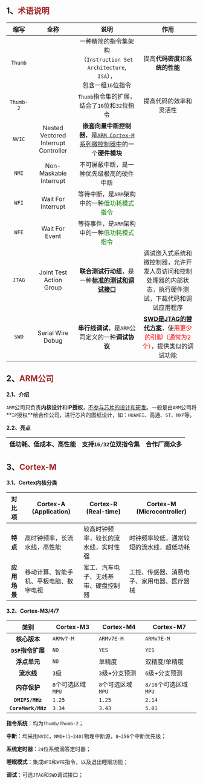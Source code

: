 ## 1、<span style="color:brown">术语说明</span>

|   缩写    |                 全称                 |                             说明                             |                             作用                             |
| :-------: | :----------------------------------: | :----------------------------------------------------------: | :----------------------------------------------------------: |
|  `Thumb`  |                                      | 一种精简的指令集架构<br>（`Instruction Set Architecture`, `ISA`），<br>包含一组`16`位指令 |               提高**代码密度**和**系统的性能**               |
| `Thumb-2` |                                      |      `Thumb`指令集的扩展，<br>结合了`16`位和`32`位指令       |                    提高代码的效率和灵活性                    |
|  `NVIC`   | Nested Vectored Interrupt Controller | **嵌套向量中断控制器**，是<u>`ARM Cortex-M`系列微控制器中</u>的一个**硬件模块** |                                                              |
|   `NMI`   |        Non-Maskable Interrupt        |           不可屏蔽中断，是一种优先级极高的硬件中断           |                                                              |
|   `WFI`   |          Wait For Interrupt          | 等待中断，是`ARM`架构中的一种<span style="color:green">低功耗模式指令</span> |                                                              |
|   `WFE`   |            Wait For Event            | 等待事件，是`ARM`架构中的一种<span style="color:green">低功耗模式指令</span> |                                                              |
|  `JTAG`   |       Joint Test Action Group        |  **联合测试行动组**，是一种<u>**标准的测试和调试接口**</u>   | 调试嵌入式系统和微控制器，允许开发人员访问和控制处理器的内部状态，执行硬件测试，下载代码和调试应用程序 |
|   `SWD`   |          Serial Wire Debug           |      **串行线调试**，是`ARM`公司定义的一种**调试协议**       | <u>**SWD是JTAG的替代方案**</u>，使<span style="color:red">用更少的引脚（通常为2个）</span>，提供类似的调试功能 |



## 2、<span style="color:brown">ARM公司</span>

**2.1、介绍**

​	`ARM`公司只负责**内核设计**和**IP授权**，<u>不参与芯片的设计和研发</u>。一般是由`ARM`公司将**`IP`授权**给合作公司，进行芯片的图纸设计，如：`HUAWEI`、高通、`ST`、`NXP`等。

**2.2、亮点**

| 低功耗、低成本、高性能 | 支持`16/32`位双指令集 | 合作厂商众多 |
| ---------------------- | --------------------- | ------------ |



## 3、<span style="color:brown">Cortex-M</span>

**3.1、Cortex内核分类**

|    对比项    | Cortex-A<br>(Application)              | Cortex-R<br>(Real-time)              | Cortex-M<br>(Microcontroller)              |
| :----------: | -------------------------------------- | ------------------------------------ | ------------------------------------------ |
|   **特点**   | 高时钟频率，长流水线，高性能           | 较高时钟频率，较长的流水线，实时性强 | 时钟频率较低，通常较短的流水线，超低功耗   |
| **应用场景** | 移动计算、智能手机、平板电脑、数字电视 | 军工、汽车电子、无线基带、硬盘控制器 | 工控、传感器、消费电子、家用电器、医疗器械 |

**3.2、Cortex-M3/4/7**

|        类别        | Cortex-M3          | Cortex-M4          | Cortex-M7             |
| :----------------: | ------------------ | ------------------ | --------------------- |
|    **核心版本**    | `ARMv7-M`          | `ARMv7E-M`         | `ARMv7E-M`            |
| **`DSP`指令扩展**  | `NO`               | `YES`              | `YES`                 |
|    **浮点单元**    | `NO`               | 单精度             | 双精度/单精度         |
|     **流水线**     | `3`级              | `3`级+分支预测     | `6`级+分支预测        |
|    **内存保护**    | `8`个可选区域`MPU` | `8`个可选区域`MPU` | `8/16`个可选区域`MPU` |
|  **`DMIPS/MHz`**   | `1.25`             | `1.25`             | `2.14`                |
| **`CoreMark/MHz`** | `3.34`             | `3.43`             | `5.01`                |

**指令系统**：均为`Thumb/Thumb-2`；

**中断**：均采用`NVIC`，`NMI+(1~240)`物理中断源，`8~256`个中断优先级；

**系统定时器**：`24`位系统滴答定时器；

**睡眠模式**：集成`WFI`和`WFE`指令，以及退出睡眠功能；

**调试**：可选`JTAG`和`SWD`调试接口；


